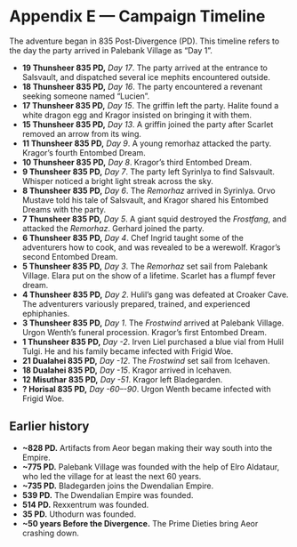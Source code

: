 # Appendix E — Campaign Timeline

The adventure began in 835 Post-Divergence (PD). This timeline refers to the day the party arrived in Palebank Village as “Day 1”.

- **19 Thunsheer 835 PD,** _Day 17_. The party arrived at the entrance to Salsvault, and dispatched several ice mephits encountered outside.
- **18 Thunsheer 835 PD,** _Day 16_. The party encountered a revenant seeking someone named “Lucien”.
- **17 Thunsheer 835 PD,** _Day 15_. The griffin left the party. Halite found a white dragon egg and Kragor insisted on bringing it with them.
- **15 Thunsheer 835 PD,** _Day 13_. A griffin joined the party after Scarlet removed an arrow from its wing.
- **11 Thunsheer 835 PD,** _Day 9_. A young remorhaz attacked the party. Kragor’s fourth Entombed Dream.
- **10 Thunsheer 835 PD,** _Day 8_. Kragor’s third Entombed Dream.
- **9 Thunsheer 835 PD,** _Day 7_. The party left Syrinlya to find Salsvault. Whisper noticed a bright light streak across the sky.
- **8 Thunsheer 835 PD,** _Day 6_. The _Remorhaz_ arrived in Syrinlya. Orvo Mustave told his tale of Salsvault, and Kragor shared his Entombed Dreams with the party.
- **7 Thunsheer 835 PD,** _Day 5_. A giant squid destroyed the _Frostfang_, and attacked the _Remorhaz_. Gerhard joined the party.
- **6 Thunsheer 835 PD,** _Day 4_. Chef Ingrid taught some of the adventurers how to cook, and was revealed to be a werewolf. Kragor’s second Entombed Dream.
- **5 Thunsheer 835 PD,** _Day 3_. The _Remorhaz_ set sail from Palebank Village. Elara put on the show of a lifetime. Scarlet has a flumpf fever dream.
- **4 Thunsheer 835 PD,** _Day 2_. Hulil’s gang was defeated at Croaker Cave. The adventurers variously prepared, trained, and experienced ephiphanies.
- **3 Thunsheer 835 PD,** _Day 1_. The _Frostwind_ arrived at Palebank Village. Urgon Wenth’s funeral procession. Kragor’s first Entombed Dream.
- **1 Thunsheer 835 PD,** _Day -2_. Irven Liel purchased a blue vial from Hulil Tulgi. He and his family became infected with Frigid Woe.
- **21 Dualahei 835 PD,** _Day -12_. The _Frostwind_ set sail from Icehaven.
- **18 Dualahei 835 PD,** _Day -15_. Kragor arrived in Icehaven.
- **12 Misuthar 835 PD,** _Day -51_. Kragor left Bladegarden.
- **? Horisal 835 PD,** _Day -60–-90_. Urgon Wenth became infected with Frigid Woe.

## Earlier history

- **~828 PD.** Artifacts from Aeor began making their way south into the Empire.
- **~775 PD.** Palebank Village was founded with the help of Elro Aldataur, who led the village for at least the next 60 years.
- **~735 PD.** Bladegarden joins the Dwendalian Empire.
- **539 PD.** The Dwendalian Empire was founded.
- **514 PD.** Rexxentrum was founded.
- **35 PD.** Uthodurn was founded.
- **~50 years Before the Divergence.** The Prime Dieties bring Aeor crashing down.
